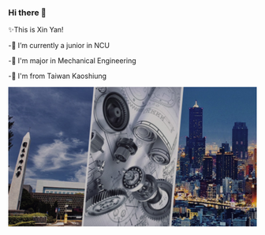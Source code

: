 ### Hi there 👋

✨This is Xin Yan!

-🔭 I’m currently a junior in NCU

-🔭 I'm major in Mechanical Engineering

-🌱 I'm from Taiwan Kaoshiung

![image](https://github.com/Yanxxx7979/Yanxxx7979/blob/main/S__9412646.jpg)


